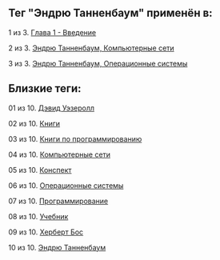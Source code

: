 ## Тег "Эндрю Танненбаум" применён в:

1 из 3. [Глава 1 - Введение](../Книги/Конспекты/Эндрю%20Танненбаум%20-%20Операционные%20системы/Глава%201.md)

2 из 3. [Эндрю Танненбаум, Компьютерные сети](../Книги/Программирование/Эндрю%20Танненбаум%20-%20Компьютерные%20сети.md)

3 из 3. [Эндрю Танненбаум, Операционные системы](../Книги/Программирование/Эндрю%20Танненбаум%20-%20Операционные%20системы.md)

## Близкие теги:

01 из 10. [Дэвид Уэзеролл](./дэвид%20уэзеролл.md)

02 из 10. [Книги](./книги.md)

03 из 10. [Книги по программированию](./книги%20по%20программированию.md)

04 из 10. [Компьютерные сети](./компьютерные%20сети.md)

05 из 10. [Конспект](./конспект.md)

06 из 10. [Операционные системы](./операционные%20системы.md)

07 из 10. [Программирование](./программирование.md)

08 из 10. [Учебник](./учебник.md)

09 из 10. [Херберт Бос](./херберт%20бос.md)

10 из 10. [Эндрю Танненбаум](./эндрю%20танненбаум.md)

